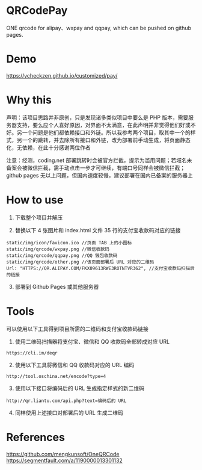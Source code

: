 # QRCodePay
ONE qrcode for alipay、wxpay and qqpay, which can be pushed on github pages.

# Demo
https://vcheckzen.github.io/customized/pay/

# Why this
声明：该项目思路并非原创，只是发现诸多类似项目中要么是 PHP 版本，需要服务器支持，要么应个人喜好原因，对界面不太满意，在此声明并非觉得他们好或不好。另一个问题是他们都依赖接口和外链。所以我参考两个项目，取其中一个的样式，另一个的跳转，并去除所有接口和外链，改为部署前手动生成，将页面静态化，无依赖，在此十分感谢两位作者

注意：经测，coding.net 部署跳转时会被官方拦截，提示为滥用问题；若域名未备案会被微信拦截，需手动点击一步才可继续，有端口号同样会被微信拦截；github pages 无以上问题，但国内速度较慢，建议部署在国内已备案的服务器上

# How to use
1. 下载整个项目并解压

2. 替换以下 4 张图片和 index.html 文件 35 行的支付宝收款码对应的链接

```
static/img/icon/favicon.ico //页面 TAB 上的小图标
static/img/qrcode/wxpay.png //微信收款码
static/img/qrcode/qqpay.png //QQ 钱包收款码
static/img/qrcode/other.png //该页面部署后 URL 对应的二维码
Url: "HTTPS://QR.ALIPAY.COM/FKX09613RWE3ROTNTVR362", //支付宝收款码扫描后的链接
```

3. 部署到 Github Pages 或其他服务器

# Tools
可以使用以下工具得到项目所需的二维码和支付宝收款码链接

1. 使用二维码扫描器将支付宝、微信和 QQ 收款码全部转成对应 URL

```
https://cli.im/deqr
```

2. 使用以下工具将微信和 QQ 收款码对应的 URL 编码

```
http://tool.oschina.net/encode?type=4
```

3. 使用以下接口将编码后的 URL 生成指定样式的新二维码

```
http://qr.liantu.com/api.php?text=编码后的 URL
```
4. 同样使用上述接口对部署后的 URL 生成二维码

# References
https://github.com/mengkunsoft/OneQRCode
<br>
https://segmentfault.com/a/1190000013301132

